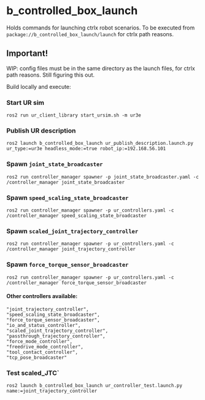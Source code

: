 # b_controlled_box_launch

Holds commands for launching ctrlx robot scenarios.
To be executed from `package://b_controlled_box_launch/launch` for ctrlx path reasons.

## Important!
WIP: config files must be in the same directory as the launch files, for ctrlx path reasons. Still figuring this out.

Build locally and execute:

### Start UR sim
```
ros2 run ur_client_library start_ursim.sh -m ur3e
```

### Publish UR description
```
ros2 launch b_controlled_box_launch ur_publish_description.launch.py ur_type:=ur3e headless_mode:=true robot_ip:=192.168.56.101
```

### Spawn `joint_state_broadcaster`
```
ros2 run controller_manager spawner -p joint_state_broadcaster.yaml -c /controller_manager joint_state_broadcaster
```

### Spawn `speed_scaling_state_broadcaster`
```
ros2 run controller_manager spawner -p ur_controllers.yaml -c /controller_manager speed_scaling_state_broadcaster
```

### Spawn `scaled_joint_trajectory_controller`
```
ros2 run controller_manager spawner -p ur_controllers.yaml -c /controller_manager joint_trajectory_controller
```

### Spawn `force_torque_sensor_broadcaster`
```
ros2 run controller_manager spawner -p ur_controllers.yaml -c /controller_manager force_torque_sensor_broadcaster
```

#### Other controllers available:
```
"joint_trajectory_controller",
"speed_scaling_state_broadcaster",
"force_torque_sensor_broadcaster",
"io_and_status_controller",
"scaled_joint_trajectory_controller",
"passthrough_trajectory_controller",
"force_mode_controller",
"freedrive_mode_controller",
"tool_contact_controller",
"tcp_pose_broadcaster"
```

### Test scaled_JTC` 
```
ros2 launch b_controlled_box_launch ur_controller_test.launch.py name:=joint_trajectory_controller
```